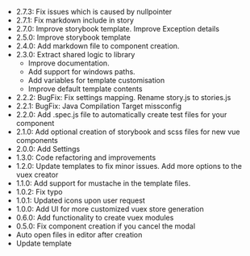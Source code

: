 - 2.7.3: Fix issues which is caused by nullpointer
- 2.7.1: Fix markdown include in story
- 2.7.0: Improve storybook template. Improve Exception details
- 2.5.0: Improve storybook template
- 2.4.0: Add markdown file to component creation.
- 2.3.0: Extract shared logic to library 
    - Improve documentation.
    - Add support for windows paths.
    - Add variables for template customisation
    - Improve default template contents
- 2.2.2: BugFix: Fix settings mapping. Rename story.js to stories.js 
- 2.2.1: BugFix: Java Compilation Target missconfig
- 2.2.0: Add .spec.js file to automatically create test files for your component
- 2.1.0: Add optional creation of storybook and scss files for new vue components
- 2.0.0: Add Settings
- 1.3.0: Code refactoring and improvements
- 1.2.0: Update templates to fix minor issues. Add more options to the vuex creator
- 1.1.0: Add support for mustache in the template files.
- 1.0.2: Fix typo
- 1.0.1: Updated icons upon user request
- 1.0.0: Add UI for more customized vuex store generation
- 0.6.0: Add functionality to create vuex modules
- 0.5.0: Fix component creation if you cancel the modal
- Auto open files in editor after creation
- Update template


